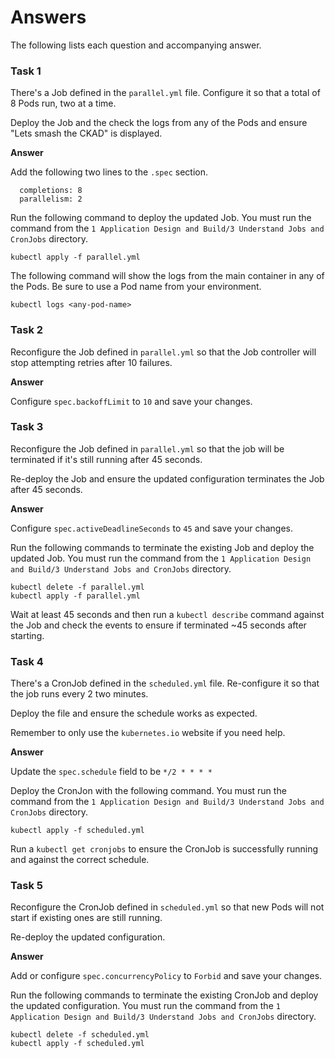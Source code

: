 # Answers

The following lists each question and accompanying answer.

### Task 1

There's a Job defined in the `parallel.yml` file. Configure it so that a total of 8 Pods run, two at a time.

Deploy the Job and the check the logs from any of the Pods and ensure "Lets smash the CKAD" is displayed.

**Answer**

Add the following two lines to the `.spec` section.

```
  completions: 8
  parallelism: 2
```

Run the following command to deploy the updated Job. You must run the command from the `1 Application Design and Build/3 Understand Jobs and CronJobs` directory.

```
kubectl apply -f parallel.yml
```

The following command will show the logs from the main container in any of the Pods. Be sure to use a Pod name from your environment.

```
kubectl logs <any-pod-name>
```

### Task 2

Reconfigure the Job defined in `parallel.yml` so that the Job controller will stop attempting retries after 10 failures.

**Answer**

Configure `spec.backoffLimit` to `10` and save your changes.

### Task 3

Reconfigure the Job defined in `parallel.yml` so that the job will be terminated if it's still running after 45 seconds.

Re-deploy the Job and ensure the updated configuration terminates the Job after 45 seconds.

**Answer**

Configure `spec.activeDeadlineSeconds` to `45` and save your changes.

Run the following commands to terminate the existing Job and deploy the updated Job. You must run the command from the `1 Application Design and Build/3 Understand Jobs and CronJobs` directory.

```
kubectl delete -f parallel.yml
kubectl apply -f parallel.yml
```

Wait at least 45 seconds and then run a `kubectl describe` command against the Job and check the events to ensure if terminated ~45 seconds after starting.

### Task 4

There's a CronJob defined in the `scheduled.yml` file. Re-configure it so that the job runs every 2 two minutes.

Deploy the file and ensure the schedule works as expected.

Remember to only use the `kubernetes.io` website if you need help.

**Answer**

Update the `spec.schedule` field to be `*/2 * * * *`

Deploy the CronJon with the following command. You must run the command from the `1 Application Design and Build/3 Understand Jobs and CronJobs` directory.

```
kubectl apply -f scheduled.yml
```

Run a `kubectl get cronjobs` to ensure the CronJob is successfully running and against the correct schedule.

### Task 5

Reconfigure the CronJob defined in `scheduled.yml` so that new Pods will not start if existing ones are still running.

Re-deploy the updated configuration.

**Answer**

Add or configure `spec.concurrencyPolicy` to `Forbid` and save your changes.

Run the following commands to terminate the existing CronJob and deploy the updated configuration. You must run the command from the `1 Application Design and Build/3 Understand Jobs and CronJobs` directory.

```
kubectl delete -f scheduled.yml
kubectl apply -f scheduled.yml
```

